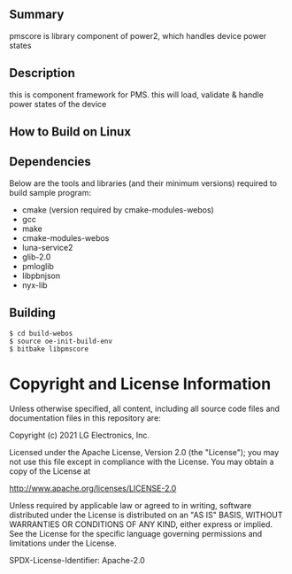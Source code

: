 Summary
-------
pmscore is library component of power2, which  handles device power states

Description
-----------
this is component framework for PMS. this will load, validate
& handle power states of the device

How to Build on Linux
---------------------

## Dependencies

Below are the tools and libraries (and their minimum versions) required to build sample program:

* cmake (version required by cmake-modules-webos)
* gcc
* make
* cmake-modules-webos
* luna-service2
* glib-2.0
* pmloglib
* libpbnjson
* nyx-lib

## Building

    $ cd build-webos
    $ source oe-init-build-env
    $ bitbake libpmscore

Copyright and License Information
=================================
Unless otherwise specified, all content, including all source code files and
documentation files in this repository are:

Copyright (c) 2021 LG Electronics, Inc.

Licensed under the Apache License, Version 2.0 (the "License");
you may not use this file except in compliance with the License.
You may obtain a copy of the License at

http://www.apache.org/licenses/LICENSE-2.0

Unless required by applicable law or agreed to in writing, software
distributed under the License is distributed on an "AS IS" BASIS,
WITHOUT WARRANTIES OR CONDITIONS OF ANY KIND, either express or implied.
See the License for the specific language governing permissions and
limitations under the License.

SPDX-License-Identifier: Apache-2.0
